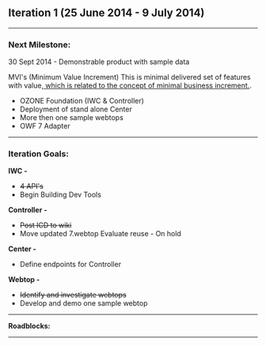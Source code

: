 ## Iteration 1 (25 June 2014 - 9 July 2014)

***

### Next Milestone:
30 Sept 2014 - Demonstrable product with sample data

MVI's (Minimum Value Increment) This is minimal delivered set of features with value[, which is related to the concept of minimal business increment.](http://www.netobjectives.com/minimal-business-increment).
* OZONE Foundation (IWC & Controller)
* Deployment of stand alone Center
* More then one sample webtops
* OWF 7 Adapter

***

### Iteration Goals:
**IWC -**
* ~~4 API's~~
* Begin Building Dev Tools 

**Controller -**
* ~~Post ICD to wiki~~
* Move updated 7.webtop Evaluate reuse - On hold

**Center -**
* Define endpoints for Controller

**Webtop -**
* ~~Identify and investigate webtops~~
* Develop and demo one sample webtop


***

**Roadblocks:**

***
